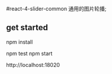 #react-4-slider-common 通用的图片轮播;

## get started
npm install

npm test
npm start

http://localhost:18020

